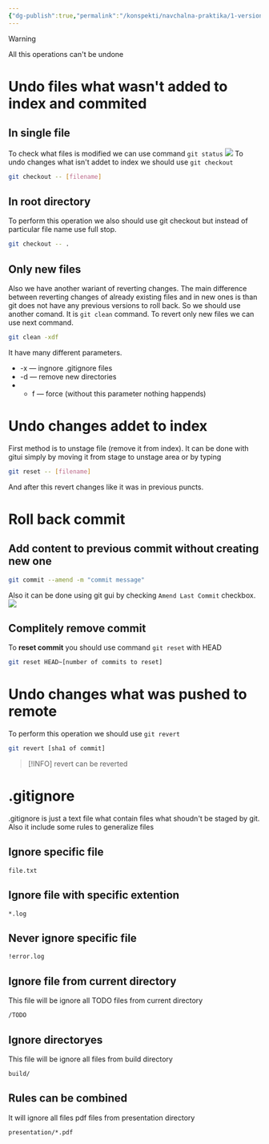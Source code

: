 ```yaml
---
{"dg-publish":true,"permalink":"/konspekti/navchalna-praktika/1-version-control-system/5-undoing-changes/"}
---
```



> [!WARNING] 
> All this operations can't be undone
# Undo files what wasn't added to index and commited
## In single file
To check what files is modified we can use command `git status`
![](https://i.imgur.com/8IU78cu.png)
To undo changes what isn't addet to index we should use `git checkout`
```sh
git checkout -- [filename]
```
## In root directory
To perform this operation we also should use git checkout but instead of particular file name use full stop.
```sh
git checkout -- .
```
## Only new files
Also we have another wariant of reverting changes. The main difference between reverting changes of already existing files and in new ones is than git does not have any previous versions to roll back. So we should use another comand. It is `git clean` command. To revert only new files we can use next command. 
```sh
git clean -xdf
```
It have many different parameters. 
- -x — ingnore .gitignore files
- -d — remove new directories
- - f — force (without this parameter nothing happends)
# Undo changes addet to index
First method is to unstage file (remove it from index). It can be done with gitui simply by moving it from stage to unstage area or by typing
```sh
git reset -- [filename]
```
And after this revert changes like it was in previous puncts. 
# Roll back commit
## Add content to previous commit without  creating new one
```sh
git commit --amend -m "commit message"
```
Also it can be done using git gui by checking `Amend Last Commit` checkbox.
![](https://i.imgur.com/Wzsx0QZ.png)
## Complitely remove commit
To **reset commit** you should use command `git reset` with HEAD 
```sh
git reset HEAD~[number of commits to reset]
```
# Undo changes what was pushed to remote
To perform this operation we should use `git revert`
```sh
git revert [sha1 of commit]
```

>[!INFO]
>revert can be reverted

# .gitignore
.gitignore is just a text file what contain files what shoudn't be staged by git. Also it include some rules to generalize files
## Ignore specific file
```gitignore
file.txt
```
## Ignore file with specific extention
```gitignore
*.log
```
## Never ignore specific file
```gitignore
!error.log
```
## Ignore file from current directory
This file will be ignore all TODO files from current directory
```gitignore
/TODO 
```
## Ignore directoryes
This file will be ignore all files from build directory
```gitignore
build/
```
## Rules can be combined
It will ignore all files pdf files from presentation directory
```gitignore
presentation/*.pdf
```
